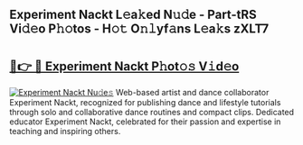 ## Experiment Nackt L𝚎a𝚔ed N𝚞𝚍e - Part-tRS Vi𝚍𝚎o P𝚑𝚘tos - H𝚘𝚝 O𝚗𝚕yf𝚊ns L𝚎a𝚔s zXLT7

# <h2><a href="http://kf6p7j0.oniu.top/?m=Experiment+Nackt">🔗👉 🔴 Experiment Nackt P𝚑ot𝚘𝚜 V𝚒d𝚎o</a></h2>

[![Experiment Nackt Nu𝚍e𝚜](https://i.imgur.com/0qMVB7G.gif)](http://kf6p7j0.oniu.top/?m=Experiment+Nackt)
Web-based artist and dance collaborator Experiment Nackt, recognized for publishing dance and lifestyle tutorials through solo and collaborative dance routines and compact clips. Dedicated educator Experiment Nackt, celebrated for their passion and expertise in teaching and inspiring others.  
